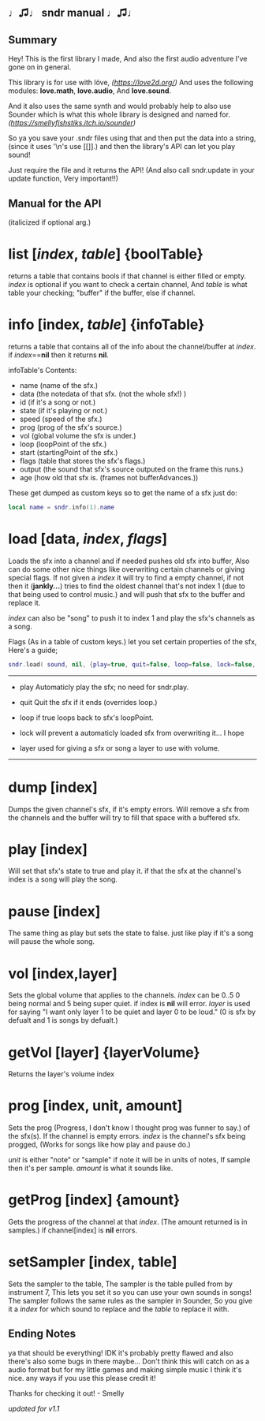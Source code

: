 **♩♫♩ sndr manual ♩♫♩**
-----------------------

Summary
-------

Hey! This is the first library I made,
And also the first audio adventure I've gone on in general.

This library is for use with löve, *(https://love2d.org/)*
And uses the following modules: **love.math**, **love.audio**, And **love.sound**.

And it also uses the same synth and would probably help to also use
Sounder which is what this whole library
is designed and named for. *(https://smellyfishstiks.itch.io/sounder)*

So ya you save your .sndr files using that and then put the data into a string,
(since it uses '\n's use [[]].)
and then the library's API can let you play sound!


Just require the file and it returns the API!
(And also call sndr.update in your update function, Very important!!)

Manual for the API
------------------
(italicized if optional arg.)



list [*index*, *table*] {boolTable}
===================================
returns a table that contains bools if that channel is either filled or empty.
*index* is optional if you want to check a certain channel,
And *table* is what table your checking; "buffer" if the buffer, else if channel.



info [index, *table*] {infoTable}
=================================
returns a table that contains all of the info about the channel/buffer at *index*.
if *index*==**nil** then it returns **nil**.

infoTable's Contents:
- name (name of the sfx.)
- data (the notedata of that sfx. (not the whole sfx!) )
- id (if it's a song or not.)
- state (if it's playing or not.)
- speed (speed of the sfx.)
- prog (prog of the sfx's source.)
- vol (global volume the sfx is under.)
- loop (loopPoint of the sfx.)
- start (startingPoint of the sfx.)
- flags (table that stores the sfx's flags.)
- output (the sound that sfx's source outputed on the frame this runs.)
- age (how old that sfx is. (frames not bufferAdvances.))

These get dumped as custom keys so to get the name of a sfx just do:
```lua
local name = sndr.info(1).name
```



load [data, *index*, *flags*]
=============================
Loads the sfx into a channel and if needed pushes old sfx into buffer,
Also can do some other nice things like overwriting certain
channels or giving special flags.
If not given a *index* it will try to find a empty channel, if not then
it (**jankly...**) tries to find the oldest channel
that's not index 1 (due to that being used to control music.)
and will push that sfx to the buffer and replace it.

*index* can also be "song" to push it to index 1 and play the sfx's channels
as a song.

Flags (As in a table of custom keys.) let you set certain properties of the sfx,
Here's a guide;
```lua
sndr.load( sound, nil, {play=true, quit=false, loop=false, lock=false, layer=0} )
```

---------------------------------------------------
 - play
 Automaticly play the sfx; no need for sndr.play.
 
 - quit
 Quit the sfx if it ends (overrides loop.)
 
 - loop
 if true loops back to sfx's loopPoint.
 
 - lock
 will prevent a automaticly loaded sfx from overwriting it... I hope
 
 - layer
 used for giving a sfx or song a layer to use with volume.
---------------------------------------------------



dump [index]
============
Dumps the given channel's sfx, if it's empty errors.
Will remove a sfx from the channels and the buffer will try to fill that
space with a buffered sfx.



play [index]
============
Will set that sfx's state to true and play it.
if that the sfx at the channel's index is a song will play the song.



pause [index]
=============
The same thing as play but sets the state to false.
just like play if it's a song will pause the whole song.



vol [index,layer]
===========
Sets the global volume that applies to the channels.
*index* can be 0..5 0 being normal and 5 being super quiet.
if index is **nil** will error.
*layer* is used for saying "I want only layer 1 to be quiet and layer 0 to be loud." (0 is sfx by defualt and 1 is songs by defualt.)



getVol [layer] {layerVolume}
=====================
Returns the layer's volume index



prog [index, unit, amount]
=========================
Sets the prog (Progress, I don't know I thought prog was funner to say.) of the sfx(s).
If the channel is empty errors.
*index* is the channel's sfx being progged, (Works for songs like how play and pause do.)

*unit* is either "note" or "sample" if note it will be in units of notes,
If sample then it's per sample.
*amount* is what it sounds like.



getProg [index] {amount}
========================
Gets the progress of the channel at that *index*.
(The amount returned is in samples.)
if channel[index] is **nil** errors.



setSampler [index, table]
==================
Sets the sampler to the table,
The sampler is the table pulled from by instrument 7,
This lets you set it so you can use your own sounds in songs!
The sampler follows the same rules as the sampler in Sounder,
So you give it a *index* for which sound to replace and the *table* to replace it with.



Ending Notes
------------
ya that should be everything! IDK it's probably pretty
flawed and also there's also some bugs in there maybe...
Don't think this will catch on as a audio format but for my little games and
making simple music I think it's nice. any ways if you use this please credit it!

Thanks for checking it out! - Smelly


*updated for v1.1*

